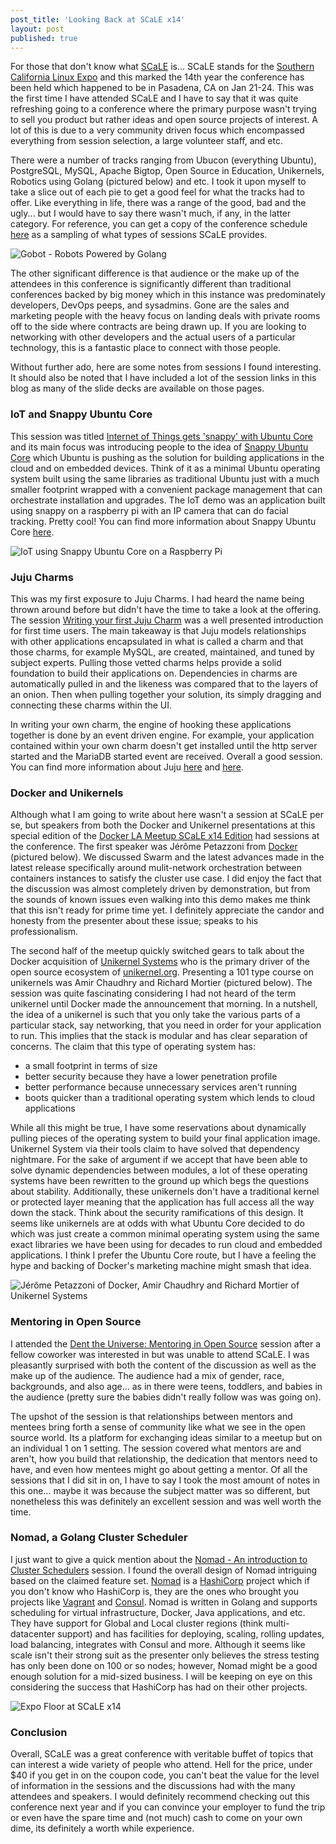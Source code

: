 ```yaml
---
post_title: 'Looking Back at SCaLE x14'
layout: post
published: true
---
```

For those that don't know what [SCaLE](https://www.socallinuxexpo.org/scale/14x) is... SCaLE stands for the [Southern California Linux Expo](https://www.socallinuxexpo.org/scale/14x) and this marked the 14th year the conference has been held which happened to be in Pasadena, CA on Jan 21-24. This was the first time I have attended SCaLE and I have to say that it was quite refreshing going to a conference where the primary purpose wasn't trying to sell you product but rather ideas and open source projects of interest. A lot of this is due to a very community driven focus which encompassed everything from session selection, a large volunteer staff, and etc.

There were a number of tracks ranging from Ubucon (everything Ubuntu), PostgreSQL, MySQL, Apache Bigtop, Open Source in Education, Unikernels, Robotics using Golang (pictured below) and etc. I took it upon myself to take a slice out of each pie to get a good feel for what the tracks had to offer. Like everything in life, there was a range of the good, bad and the ugly... but I would have to say there wasn't much, if any, in the latter category. For reference, you can get a copy of the conference schedule [here](https://www.socallinuxexpo.org/scale/14x/schedule/thursday) as a sampling of what types of sessions SCaLE provides.

![Gobot - Robots Powered by Golang](https://raw.githubusercontent.com/dvonthenen/blog/master/images/gobot.jpg)

The other significant difference is that audience or the make up of the attendees in this conference is significantly different than traditional conferences backed by big money which in this instance was predominately developers, DevOps peeps, and sysadmins. Gone are the sales and marketing people with the heavy focus on landing deals with private rooms off to the side where contracts are being drawn up. If you are looking to networking with other developers and the actual users of a particular technology, this is a fantastic place to connect with those people.

Without further ado, here are some notes from sessions I found interesting. It should also be noted that I have included a lot of the session links in this blog as many of the slide decks are available on those pages.

### IoT and Snappy Ubuntu Core

This session was titled [Internet of Things gets 'snappy' with Ubuntu Core](https://www.socallinuxexpo.org/scale/14x/presentations/internet-things-gets-snappy-ubuntu-core) and its main focus was introducing people to the idea of [Snappy Ubuntu Core](http://www.ubuntu.com/cloud/snappy) which Ubuntu is pushing as the solution for building applications in the cloud  and on embedded devices. Think of it as a minimal Ubuntu operating system built using the same libraries as traditional Ubuntu just with a much smaller footprint wrapped with a convenient package management that can orchestrate installation and upgrades. The IoT demo was an application built using snappy on a raspberry pi with an IP camera that can do facial tracking. Pretty cool! You can find more information about Snappy Ubuntu Core [here](https://developer.ubuntu.com/en/snappy/start/).

![IoT using Snappy Ubuntu Core on a Raspberry Pi](https://raw.githubusercontent.com/dvonthenen/blog/master/images/iot.jpg)

### Juju Charms

This was my first exposure to Juju Charms. I had heard the name being thrown around before but didn't have the time to take a look at the offering. The session [Writing your first Juju Charm](https://www.socallinuxexpo.org/scale/14x/presentations/writing-your-first-juju-charm) was a well presented introduction for first time users. The main takeaway is that Juju models relationships with other applications encapsulated in what is called a charm and that those charms, for example MySQL, are created, maintained, and tuned by subject experts. Pulling those vetted charms helps provide a solid foundation to build their applications on. Dependencies in charms are automatically pulled in and the likeness was compared that to the layers of an onion. Then when pulling together your solution, its simply dragging and connecting these charms within the UI.

In writing your own charm, the engine of hooking these applications together is done by an event driven engine. For example, your application contained within your own charm doesn't get installed until the http server started and the MariaDB started event are received. Overall a good session. You can find more information about Juju [here](https://jujucharms.com/about) and [here](https://jujucharms.com/store?type=charm).

### Docker and Unikernels

Although what I am going to write about here wasn't a session at SCaLE per se, but speakers from both the Docker and Unikernel presentations at this special edition of the [Docker LA Meetup SCaLE x14 Edition](http://www.meetup.com/Docker-Los-Angeles/events/228120991/) had sessions at the conference. The first speaker was Jérôme Petazzoni from [Docker](http://www.docker.com/) (pictured below). We discussed Swarm and the latest advances made in the latest release specifically around mulit-network orchestration between containers instances to satisfy the cluster use case. I did enjoy the fact that the discussion was almost completely driven by demonstration, but from the sounds of known issues even walking into this demo makes me think that this isn't ready for prime time yet. I definitely appreciate the candor and honesty from the presenter about these issue; speaks to his professionalism.

The second half of the meetup quickly switched gears to talk about the Docker acquisition of [Unikernel Systems](http://unikernel.com/) who is the primary driver of the open source ecosystem of [unikernel.org](http://unikernel.org/). Presenting a 101 type course on unikernels was Amir Chaudhry and Richard Mortier  (pictured below). The session was quite fascinating considering I had not heard of the term unikernel until Docker made the announcement that morning. In a nutshell, the idea of a unikernel is such that you only take the various parts of a particular stack, say networking, that you need in order for your application to run. This implies that the stack is modular and has clear separation of concerns. The claim that this type of operating system has:

- a small footprint in terms of size
- better security because they have a lower penetration profile
- better performance because unnecessary services aren't running
- boots quicker than a traditional operating system which lends to cloud applications

While all this might be true, I have some reservations about dynamically pulling pieces of the operating system to build your final application image. Unikernel System via their tools claim to have solved that dependency nightmare. For the sake of argument if we accept that have been able to solve dynamic dependencies between modules, a lot of these operating systems have been rewritten to the ground up which begs the questions about stability. Additionally, these unikernels don't have a traditional kernel or protected layer meaning that the application has full access all the way down the stack. Think about the security ramifications of this design. It seems like unikernels are at odds with what Ubuntu Core decided to do which was just create a common minimal operating system using the same exact libraries we have been using for decades to run cloud and embedded applications. I think I prefer the Ubuntu Core route, but I have a feeling the hype and backing of Docker's marketing machine might smash that idea.  

![Jérôme Petazzoni of Docker, Amir Chaudhry and Richard Mortier of Unikernel Systems](https://raw.githubusercontent.com/dvonthenen/blog/master/images/dockerlameetup.jpg)

### Mentoring in Open Source

I attended the [Dent the Universe: Mentoring in Open Source](https://www.socallinuxexpo.org/scale/14x/presentations/dent-universe-mentoring-open-source) session after a fellow coworker was interested in but was unable to attend SCaLE. I was pleasantly surprised with both the content of the discussion as well as the make up of the audience. The audience had a mix of gender, race, backgrounds, and also age... as in there were teens, toddlers, and babies in the audience (pretty sure the babies didn't really follow was was going on).

The upshot of the session is that relationships between mentors and mentees bring forth a sense of community like what we see in the open source world. Its a platform for exchanging ideas similar to a meetup but on an individual 1 on 1 setting. The session covered what mentors are and aren't, how you build that relationship, the dedication that mentors need to have, and even how mentees might go about getting a mentor. Of all the sessions that I did sit in on, I have to say I took the most amount of notes in this one... maybe it was because the subject matter was so different, but nonetheless this was definitely an excellent session and was well worth the time.

### Nomad, a Golang Cluster Scheduler

I just want to give a quick mention about the [Nomad - An introduction to Cluster Schedulers](https://www.socallinuxexpo.org/scale/14x/presentations/nomad-introduction-cluster-schedulers) session. I found the overall design of Nomad intriguing based on the claimed feature set. [Nomad](https://www.nomadproject.io/) is a [HashiCorp](https://www.hashicorp.com/) project which if you don't know who HashiCorp is, they are the ones who brought you projects like [Vagrant](https://www.vagrantup.com/) and [Consul](https://www.consul.io/). Nomad is written in Golang and supports scheduling for virtual infrastructure, Docker, Java applications, and etc. They have support for Global and Local cluster regions (think multi-datacenter support) and has facilities for deploying, scaling, rolling updates, load balancing, integrates with Consul and more. Although it seems like scale isn't their strong suit as the presenter only believes the stress testing has only been done on 100 or so nodes; however, Nomad might be a good enough solution for a mid-sized business. I will be keeping on eye on this considering the success that HashiCorp has had on their other projects.

![Expo Floor at SCaLE x14](https://raw.githubusercontent.com/dvonthenen/blog/master/images/scalex14.jpg)

### Conclusion

Overall, SCaLE was a great conference with veritable buffet of topics that can interest a wide variety of people who attend. Hell for the price, under $40 if you get in on the coupon code, you can't beat the value for the level of information in the sessions and the discussions had with the many attendees and speakers. I would definitely recommend checking out this conference next year and if you can convince your employer to fund the trip or even have the spare time and (not much) cash to come on your own dime, its definitely a worth while experience.
